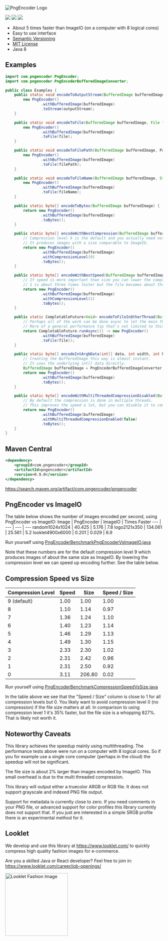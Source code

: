 ![PngEncoder Logo](https://user-images.githubusercontent.com/421009/85217670-be26ce00-b393-11ea-8741-4da520fc2dd2.png)


<img src="https://img.shields.io/maven-central/v/com.pngencoder/pngencoder"> <img src="https://img.shields.io/travis/pngencoder/pngencoder/develop"> <img src="https://img.shields.io/codecov/c/github/pngencoder/pngencoder/develop?token=305f39ec177948b3bde322c021debcdf">

- About 5 times faster than ImageIO (on a computer with 8 logical cores)
- Easy to use interface
- [Semantic Versioning](http://semver.org/)
- [MIT License](LICENSE)
- Java 8

## Examples

```java
import com.pngencoder.PngEncoder;
import com.pngencoder.PngEncoderBufferedImageConverter;

public class Examples {
    public static void encodeToOutputStream(BufferedImage bufferedImage, OutputStream outputStream) {
        new PngEncoder()
                .withBufferedImage(bufferedImage)
                .toStream(outputStream);
    }

    public static void encodeToFile(BufferedImage bufferedImage, File file) {
        new PngEncoder()
                .withBufferedImage(bufferedImage)
                .toFile(file);
    }

    public static void encodeToFilePath(BufferedImage bufferedImage, Path filePath) {
        new PngEncoder()
                .withBufferedImage(bufferedImage)
                .toFile(filePath);
    }

    public static void encodeToFileName(BufferedImage bufferedImage, String fileName) {
        new PngEncoder()
                .withBufferedImage(bufferedImage)
                .toFile(fileName);
    }

    public static byte[] encodeToBytes(BufferedImage bufferedImage) {
        return new PngEncoder()
                .withBufferedImage(bufferedImage)
                .toBytes();
    }

    public static byte[] encodeWithBestCompression(BufferedImage bufferedImage) {
        // Compression level 9 is the default and you actually need not set it.
        // It produces images with a size comparable to ImageIO.
        return new PngEncoder()
                .withBufferedImage(bufferedImage)
                .withCompressionLevel(9)
                .toBytes();
    }

    public static byte[] encodeWithBestSpeed(BufferedImage bufferedImage) {
        // If speed is more important than size you can lower the compression level.
        // 1 is about three times faster but the file becomes about three times larger.
        return new PngEncoder()
                .withBufferedImage(bufferedImage)
                .withCompressionLevel(1)
                .toBytes();
    }

    public static CompletableFuture<Void> encodeToFileInOtherThread(BufferedImage bufferedImage, File file) {
        // Perhaps all of the work can be done async to let the main thread continue?
        // More of a general performance tip that's not limited to this PngEncoder library.
        return CompletableFuture.runAsync(() -> new PngEncoder()
                .withBufferedImage(bufferedImage)
                .toFile(file));
    }

    public static byte[] encodeIntArgbData(int[] data, int width, int height) {
        // Creating the BufferedImage this way is almost instant.
        // It uses the underlying int[] data directly.
        BufferedImage bufferedImage = PngEncoderBufferedImageConverter.createFromIntArgb(data, width, height);
        return new PngEncoder()
                .withBufferedImage(bufferedImage)
                .toBytes();
    }

    public static byte[] encodeWithMultiThreadedCompressionDisabled(BufferedImage bufferedImage) {
        // By default the compression is done in multiple threads.
        // This improves the speed a lot, but you can disable it to compress in the invoking thread only.
        return new PngEncoder()
                .withBufferedImage(bufferedImage)
                .withMultiThreadedCompressionEnabled(false)
                .toBytes();
    }
}
```

## Maven Central

```xml
<dependency>
    <groupId>com.pngencoder</groupId>
    <artifactId>pngencoder</artifactId>
    <version>0.9.0</version>
</dependency>
```

https://search.maven.org/artifact/com.pngencoder/pngencoder

## PngEncoder vs ImageIO
The table below shows the number of images encoded per second, using PngEncoder vs ImageIO:
Image | PngEncoder | ImageIO | Times Faster
--- | --- | --- | ---
random1024x1024 | 40.425 | 5.176 | 7.8
logo2121x350 | 134.061 | 25.561 | 5.2
looklet4900x6000 | 0.201 | 0.029 | 6.9

Run yourself using [PngEncoderBenchmarkPngEncoderVsImageIO.java](src/test/java/com/pngencoder/PngEncoderBenchmarkPngEncoderVsImageIO.java)

Note that these numbers are for the default compression level 9 which produces images of about the same size as ImageIO. By lowering the compression level we can speed up encoding further. See the table below.

## Compression Speed vs Size

Compression Level | Speed | Size | Speed / Size
--- | --- | --- | ---
9 (default) | 1.00 | 1.00 | 1.00
8 | 1.10 | 1.14 | 0.97
7 | 1.36 | 1.24 | 1.10
6 | 1.40 | 1.23 | 1.14
5 | 1.46 | 1.29 | 1.13
4 | 1.49 | 1.30 | 1.15
3 | 2.33 | 2.30 | 1.02
2 | 2.31 | 2.42 | 0.96
1 | 2.31 | 2.50 | 0.92
0 | 3.11 | 206.80 | 0.02

Run yourself using [PngEncoderBenchmarkCompressionSpeedVsSize.java](src/test/java/com/pngencoder/PngEncoderBenchmarkCompressionSpeedVsSize.java)

In the table above we see that the "Speed / Size" column is close to 1 for all compression levels but 0. You likely want to avoid compression level 0 (no compression) if the file size matters at all. In comparison to using compression level 1 it's 35% faster, but the file size is a whopping 827%. That is likely not worth it.

## Noteworthy Caveats
This library achieves the speedup mainly using multithreading. The performance tests above were run on a computer with 8 logical cores. So if you for example use a single core computer (perhaps in the cloud) the speedup will not be significant.

The file size is about 2% larger than images encoded by ImageIO. This small overhead is due to the multi threaded compression.

This library will output either a truecolor ARGB or RGB file. It does not support grayscale and indexed PNG file output.

Support for metadata is currently close to zero. If you need comments in your PNG file, or advanced support for color profiles this library currently does not support that. If you just are interested in a simple SRGB profile there is an experimental method for it.

## Looklet
We develop and use this library at https://www.looklet.com/ to quickly compress high quality fashion images for e-commerce.

Are you a skilled Java or React developer? Feel free to join in: https://www.looklet.com/career/job-openings/

<img src="https://user-images.githubusercontent.com/421009/90376713-2e418f80-e077-11ea-8018-9c79ecf9d519.jpg" width="200" alt="Looklet Fashion Image"/>
